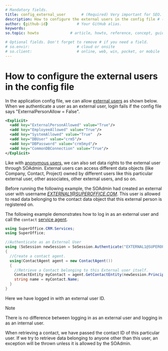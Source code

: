 ```yaml
---
# Mandatory fields.
title: config_external_user       # (Required) Very important for SEO.
description: How to configure the external users in the config file # (Required) Important for SEO.
author: {github-id}             # Your GitHub alias.
keywords:
so.topic: howto              # article, howto, reference, concept, guide

# Optional fields. Don't forget to remove # if you need a field.
# so.envir:                     # cloud or onsite
# so.client:                    # online, web, win, pocket, or mobile
---
```


# How to configure the external users in the config file

In the application config file, we can allow [external users][2] as shown below. When we authenticate a user as an external user, login fails if the config file says "ExternalPersonAllow = False".

```XML
<Explicit>
  <add key="ExternalPersonAllowed" value="True"/>
  <add key="EmployeeAllowed" value="True"/>
  <add key="SystemAllowed" value="True"  />
  <add key="DBUser" value="crm5"/>
  <add key="DBPassword" value="crm5myd"/>
  <add key="CommonDBConnection" value="True"/>
</Explicit>
```

Like with [anonymous users][1], we can also set data rights to the external user through SOAdmin. External users can access different data objects (like Company, Contact, Project) owned by different users like this particular external user, other associates, other external users, and so on.

Before running the following example, the SOAdmin had created an external user with username *EXTERNAL1@SUPEROFFICE.COM*. This user is allowed to read data belonging to the contact data object that this external person is registered on.

The following example demonstrates how to log in as an external user and call the `contact` [service agent][3].

```csharp
using SuperOffice.CRM.Services;
using SuperOffice;

//Authenticate as an External User
using (SoSession newSession = SoSession.Authenticate("EXTERNAL1@SUPEROFFICE.COM", ""))
{
  //Create a contact agent.
  using(ContactAgent agent = new ContactAgent())
  {
    //Retrieve a Contact belonging to this External user itself.
    ContactEntity myContact = agent.GetContactEntity(newSession.Principal.ContactId);
    string name = myContact.Name;
  }
}
```

Here we have logged in with an external user ID.

> [!NOTE]
> There is no difference between logging in as an external user and logging in as an internal user.

When retrieving a contact, we have passed the contact ID of this particular user. If we try to retrieve data belonging to anyone other than this user, an exception will be thrown unless it is allowed by the SOAdmin.

<!-- Referenced links -->
[1]: config-anonymous-user.md
[2]: anonymous-vs-external-user.md
[3]: ../netserver/services/agents/index.md
